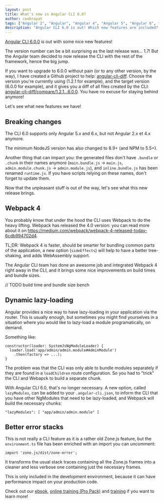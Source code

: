 ```yaml
---
layout: post
title: What's new in Angular CLI 6.0?
author: cexbrayat
tags: ["Angular 2", "Angular", "Angular 4", "Angular 5", "Angular 6", "Angular CLI"]
description: "Angular CLI 6.0 is out! Which new features are included? Webpack 4, dynamic lazy-loading, breaking changes and more!"
---
```


[Angular CLI 6.0.0](https://github.com/angular/angular-cli/releases/tag/v6.0.0) is out with some nice new features!

The version number can be a bit surprising as the last release was... 1.7!
But the Angular team decided to now release the CLI with the rest of the framework, hence the big jump.

If you want to upgrade to 6.0.0 without pain (or to any other version, by the way), I have created a Github project to help: [angular-cli-diff](https://github.com/cexbrayat/angular-cli-diff). Choose the version you're currently using (1.2.1 for example), and the target version (6.0.0 for example), and it gives you a diff of all files created by the CLI: [angular-cli-diff/compare/1.2.1...6.0.0](https://github.com/cexbrayat/angular-cli-diff/compare/1.2.1...6.0.0). You have no excuse for staying behind anymore!

Let's see what new features we have!

## Breaking changes

The CLI 6.0 supports only Angular 5.x and 6.x, but not Angular 2.x et 4.x anymore.

The minimum NodeJS version has also changed to 8.9+ (and NPM to 5.5+).

Another thing that can impact you: the generated files don't have `.bundle` or `.chunk` in their names anymore
(`main.bundle.js` -> `main.js`, `admin.module.chunk.js` -> `admin.module.js`),
and `inline.bundle.js` has been renamed `runtime.js`.
If you have scripts relying on these names, don't forget to update them.

Now that the unpleasant stuff is out of the way, let's see what this new release brings.

## Webpack 4

You probably know that under the hood the CLI uses Webpack to do the heavy lifting.
Webpack has released the 4.0 version: you can read more about it on https://medium.com/webpack/webpack-4-released-today-6cdb994702d4.

TL;DR: Webpack 4 is faster, should be smarter for bundling common parts of the application,
a new option (`sideEffects`) will help to have a better tree-shaking, and adds WebAssembly support.

The Angular CLI team has done an awesome job and integrated Webpack 4 right away in the CLI,
and it brings some nice improvements on build times and bundle sizes.

// TODO build time and bundle size bench

## Dynamic lazy-loading

Angular provides a nice way to have lazy-loading in your application via the router.
This is usually enough, but sometimes you might find yourselves in a situation
where you would like to lazy-load a module programatically, on demand.

Something like:

    constructor(loader: SystemJsNgModuleLoader) {
      loader.load('app/admin/admin.module#AdminModule')
        .then(factory => ...);
    }

The problem was that the CLI was only able to bundle modules separately
if they are found in a `loadChildren` route configuration.
So you had to "trick" the CLI and Webapck to build a separate chunk.

With Angular CLI 6.0, that's no longer necessary.
A new option, called `lazyModules`, can be added to your `.angular-cli.json`,
to inform the CLI that you have other NgModules that need to be lazy-loaded,
and Webpack will build the necessary chunks:

    "lazyModules": [ "app/admin/admin.module" ]

## Better error stacks

This is not really a CLI feature as it is a rather old Zone.js feature,
but the `environment.ts` file has been enriched with an import you can uncomment:

    import 'zone.js/dist/zone-error';

It transforms the usual stack traces containing all the Zone.js frames
into a cleaner and less verbose one containing just the necessary frames.

This is only included in the development environment,
because it can have performance impact on your production code.


Check out our [ebook](https://books.ninja-squad.com/angular), [online training (Pro Pack)](https://angular-exercises.ninja-squad.com/) and [training](http://ninja-squad.com/training/angular) if you want to learn more!
